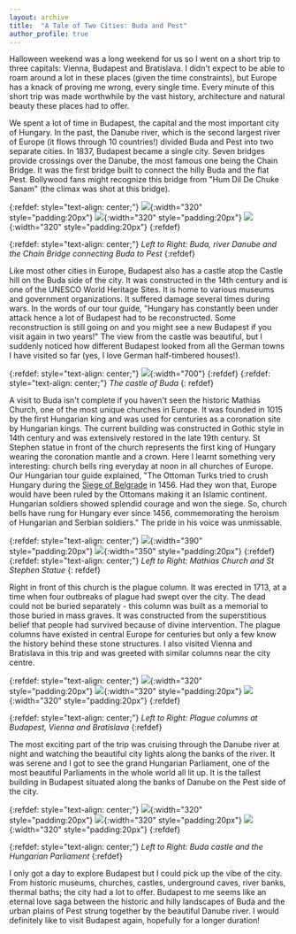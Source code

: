 ```yaml
---
layout: archive
title:  "A Tale of Two Cities: Buda and Pest"
author_profile: true
---
```

Halloween weekend was a long weekend for us so I went on a short trip to three capitals: Vienna, Budapest and Bratislava. I didn't expect to be able to roam around a lot in these places (given the time constraints), but Europe has a knack of proving me wrong, every single time. Every minute of this short trip was made worthwhile by the vast history, architecture and natural beauty these places had to offer. 

We spent a lot of time in Budapest, the capital and the most important city of Hungary. In the past, the Danube river, which is the second largest river of Europe (it flows through 10 countries!) divided Buda and Pest into two separate cities. In 1837, Budapest became a single city. Seven bridges provide crossings over the Danube, the most famous one being the Chain Bridge. It was the first bridge built to connect the hilly Buda and the flat Pest. Bollywood fans might recognize this bridge from "Hum Dil De Chuke Sanam" (the climax was shot at this bridge).

{:refdef: style="text-align: center;"}
![](/images/Budapest4.jpg){:width="320" style="padding:20px"} 
![](/images/Budapest6.jpg){:width="320" style="padding:20px"} 
![](/images/Budapest5.jpg){:width="320" style="padding:20px"} 
{:refdef} 

{:refdef: style="text-align: center;"}
*Left to Right: Buda, river Danube and the Chain Bridge connecting Buda to Pest*
{:refdef} 

Like most other cities in Europe, Budapest also has a castle atop the Castle hill on the Buda side of the city. It was constructed in the 14th century and is one of the UNESCO World Heritage Sites. It is home to various museums and government organizations. It suffered damage several times during wars. In the words of our tour guide, "Hungary has constantly been under attack hence a lot of Budapest had to be reconstructed. Some reconstruction is still going on and you might see a new Budapest if you visit again in two years!" The view from the castle was beautiful, but I suddenly noticed how different Budapest looked from all the German towns I have visited so far (yes, I love German half-timbered houses!). 

{:refdef: style="text-align: center;"}
![](/images/Budapest2.jpg){:width="700"}
{:refdef}
{:refdef: style="text-align: center;"}
*The castle of Buda*
{: refdef}

A visit to Buda isn't complete if you haven't seen the historic Mathias Church, one of the most unique churches in Europe. It was founded in 1015 by the first Hungarian king and was used for centuries as a coronation site by Hungarian kings. The current building was constructed in Gothic style in 14th century and was extensively restored in the late 19th century. St Stephen statue in front of the church represents the first king of Hungary wearing the coronation mantle and a crown. Here I learnt something very interesting: church bells ring everyday at noon in all churches of Europe. Our Hungarian tour guide explained, "The Ottoman Turks tried to crush Hungary during the [Siege of Belgrade](https://en.wikipedia.org/wiki/Siege_of_Belgrade_(1456)) in 1456. Had they won that, Europe would have been ruled by the Ottomans making it an Islamic continent. Hungarian soldiers showed splendid courage and won the siege. So, church bells have rung for Hungary ever since 1456, commemorating the heroism of Hungarian and Serbian soldiers." The pride in his voice was unmissable. 

{:refdef: style="text-align: center;"}
![](/images/Budapest13.jpg){:width="390" style="padding:20px"} 
![](/images/Budapest12.jpg){:width="350" style="padding:20px"} 
{:refdef}
{:refdef: style="text-align: center;"}
*Left to Right: Mathias Church and St Stephen Statue*
{: refdef}

Right in front of this church is the plague column. It was erected in 1713, at a time when four outbreaks of plague had swept over the city. The dead could not be buried separately - this column was built as a memorial to those buried in mass graves. It was constructed from the superstitious belief that people had survived because of divine intervention. The plague columns have existed in central Europe for centuries but only a few know the history behind these stone structures. I also visited Vienna and Bratislava in this trip and was greeted with similar columns near the city centre.

{:refdef: style="text-align: center;"}
![](/images/Budapest1.jpg){:width="320" style="padding:20px"} 
![](/images/Budapest9.jpg){:width="320" style="padding:20px"} 
![](/images/Budapest10.jpg){:width="320" style="padding:20px"} 
{:refdef} 

{:refdef: style="text-align: center;"}
*Left to Right: Plague columns at Budapest, Vienna and Bratislava*
{:refdef} 

The most exciting part of the trip was cruising through the Danube river at night and watching the beautiful city lights along the banks of the river. It was serene and I got to see the grand Hungarian Parliament, one of the most beautiful Parliaments in the whole world all lit up. It is the tallest building in Budapest situated along the banks of Danube on the Pest side of the city.

{:refdef: style="text-align: center;"}
![](/images/Budapest7.jpg){:width="320" style="padding:20px"} 
![](/images/Budapest11.jpg){:width="320" style="padding:20px"} 
![](/images/Budapest8.jpg){:width="320" style="padding:20px"} 
{:refdef}

{:refdef: style="text-align: center;"}
*Left to Right: Buda castle and the Hungarian Parliament*
{:refdef} 

I only got a day to explore Budapest but I could pick up the vibe of the city. From historic museums, churches, castles, underground caves, river banks, thermal baths; the city had a lot to offer. Budapest to me seems like an eternal love saga between the historic and hilly landscapes of Buda and the urban plains of Pest strung together by the beautiful Danube river. I would definitely like to visit Budapest again, hopefully for a longer duration!
